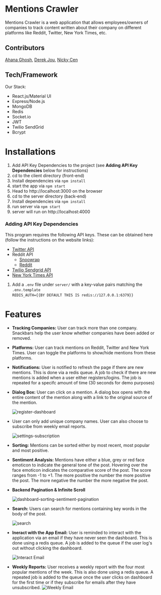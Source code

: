 # Mentions Crawler

Mentions Crawler is a web application that allows employees/owners of companies to track content written about their company on different platforms like Reddit, Twitter, New York Times, etc.

## Contributors

[Ahana Ghosh](https://github.com/ahana15), [Derek Jou](https://github.com/derekjou), [Nicky Cen](https://github.com/ncen5293)

## Tech/Framework

Our Stack:

- React.js/Material UI
- Express/Node.js
- MongoDB
- Redis
- Socket.io
- JWT
- Twilio SendGrid
- Bcrypt

# Installations

1. Add API Key Dependencies to the project (see **Adding API Key Dependencies** below for instructions)
2. cd to the client directory (front-end)
3. Install dependencies via `npm install`
4. start the app via `npm start`
5. Head to http://localhost:3000 on the browser
6. cd to the server directory (back-end)
7. Install dependencies via `npm install`
8. run server via `npm start`
9. server will run on http://localhost:4000

### Adding API Key Dependencies

This program requires the following API keys.
These can be obtained here (follow the instructions on the website links):

- [Twitter API](https://developer.twitter.com/en/docs/basics/authentication/guides/access-tokens)
- Reddit API
  - [Snoowrap](https://not-an-aardvark.github.io/reddit-oauth-helper/)
  - [Reddit](https://www.reddit.com/prefs/apps/)
- [Twilio Sendgrid API](https://sendgrid.com/)
- [New York Times API](https://developer.nytimes.com/apis)

1. Add a `.env` file under `server/` with a key-value pairs matching the `.env.template`
   <br>
   `REDIS_AUTH={{BY DEFAULT THIS IS redis://127.0.0.1:6379}}`
   <br>

# Features

- **Tracking Companies:** User can track more than one company. Snackbars help the user know whether companies have been added or removed.
- **Platforms:** User can track mentions on Reddit, Twitter and New York Times. User can toggle the platforms to show/hide mentions from these platforms.
- **Notifications:** User is notified to refresh the page if there are new mentions. This is done via a redis queue. A job to check if there are new mentions is added when a user either registers/logins. The job is repeated for a specifc amount of time (30 seconds for demo purposes)
- **Dialog Box:** User can click on a mention. A dialog box opens with the entire content of the mention along with a link to the original source of the mention.

  ![register-dashboard](./assets/crawler1.gif)
  <br>

- User can only add unique company names. User can also choose to subscribe from weekly email reports.

  ![settings-subscription](./assets/crawler4.gif)
  <br>

- **Sorting:** Mentions can be sorted either by most recent, most popular and most positive.
- **Sentiment Analysis:** Mentions have either a blue, grey or red face emoticon to indicate the general tone of the post. Hovering over the face emoticon indicates the comparative score of the post. The score ranges from -1 to +1. The more positive the number the more positive the post. The more negative the number the more negative the post.
- **Backend Pagination & Infinite Scroll**

  ![dashboard-sorting-sentiment-pagination](./assets/crawler2.gif)
  <br>

- **Search:** Users can search for mentions containing key words in the body of the post.

  ![search](./assets/crawler3.gif)
  <br>

- **Ineract with the App Email:** User is reminded to interact with the application via an email if they have never seen the dashboard. This is done using a redis queue. A job is added to the queue if the user log's out without clicking the dashboard.

  ![Interact Email](./assets/InteractEmail.png)
  <br>

- **Weekly Reports:** User receives a weekly report with the four most popular mentions of the week. This is also done using a redis queue. A repeated job is added to the queue once the user clicks on dashboard for the first time or if they subscribe for emails after they have unsubscribed.
  ![Weekly Email](./assets/weeklyReport.png)
  <br>
